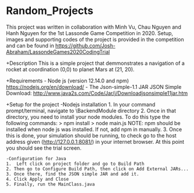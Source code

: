 # Random_Projects

This project was written in collaboration with Minh Vu, Chau Nguyen and Hanh Nguyen for the 1st Lassonde Game Competition in 2020. Setup, images and supporting codes of the project is provided in the competition and can be found in https://github.com/Josh-Abraham/LassondeGames2020CodingTrial

+Description
	This is a simple project that demmonstrates a navigation of a rocket at coordination (0,0) to planet Mars at (21, 20). 

+Requirements
	- Node js (version 12.14.0 and npm) https://nodejs.org/en/download/
	- The Json-simple-1.1 JAR JSON Simple Download: http://www.java2s.com/Code/Jar/j/Downloadjsonsimple11jar.htm

+Setup for the project
	-Nodejs installation
	1. In your command prompt/terminal, navigate to \BackendModule directory
	2. Once in that directory, you need to install your node modules. To do this type the
	following commands:
	> npm install
	> node main.js
	NOTE: npm should be installed when node js was installed. If not, add npm in
	manually.
	3. Once this is done, your simulation should be running, to check go to the host
	address given (http://127.0.0.1:8081/) in your internet browser. At this point
	you should see the trial screen.

	-Configuration for Java
	1.  Left click on project folder and go to Build Path
	2. Then go to Configure Build Path, then click on Add External JARs...
	3. Once there, find the JSON simple JAR and add it.
	4. Click Apply and Close
	5. Finally, run the MainClass.java
	
	
